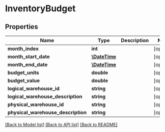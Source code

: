 # InventoryBudget

## Properties
Name | Type | Description | Notes
------------ | ------------- | ------------- | -------------
**month_index** | **int** |  | [optional] 
**month_start_date** | [**\DateTime**](\DateTime.md) |  | [optional] 
**month_end_date** | [**\DateTime**](\DateTime.md) |  | [optional] 
**budget_units** | **double** |  | [optional] 
**budget_value** | **double** |  | [optional] 
**logical_warehouse_id** | **string** |  | [optional] 
**logical_warehouse_description** | **string** |  | [optional] 
**physical_warehouse_id** | **string** |  | [optional] 
**physical_warehouse_description** | **string** |  | [optional] 

[[Back to Model list]](../README.md#documentation-for-models) [[Back to API list]](../README.md#documentation-for-api-endpoints) [[Back to README]](../README.md)



